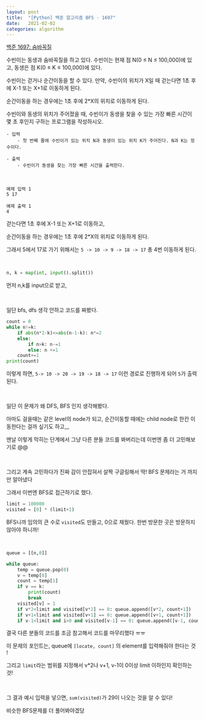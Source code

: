 ```yaml
---
layout: post
title:  "[Python] 백준 알고리즘 BFS - 1697"
date:   2021-02-02
categories: algorithm
---
```



[백준 1697: 숨바꼭질](https://www.acmicpc.net/problem/1260)


수빈이는 동생과 숨바꼭질을 하고 있다. 수빈이는 현재 점 N(0 ≤ N ≤ 100,000)에 있고, 동생은 점 K(0 ≤ K ≤ 100,000)에 있다.

수빈이는 걷거나 순간이동을 할 수 있다. 만약, 수빈이의 위치가 X일 때 걷는다면 1초 후에 X-1 또는 X+1로 이동하게 된다.

순간이동을 하는 경우에는 1초 후에 2*X의 위치로 이동하게 된다.

수빈이와 동생의 위치가 주어졌을 때, 수빈이가 동생을 찾을 수 있는 가장 빠른 시간이 몇 초 후인지 구하는 프로그램을 작성하시오.


```
- 입력
    - 첫 번째 줄에 수빈이가 있는 위치 N과 동생이 있는 위치 K가 주어진다. N과 K는 정수이다.

- 출력
    - 수빈이가 동생을 찾는 가장 빠른 시간을 출력한다.

```

<br>


```
예제 입력 1
5 17

예제 출력 1
4
```

걷는다면 1초 후에 X-1 또는 X+1로 이동하고,

순간이동을 하는 경우에는 1초 후에 2*X의 위치로 이동하게 된다.

그래서 5에서 17로 가기 위해서는 `5 -> 10 -> 9 -> 18 -> 17` 총 4번 이동하게 된다.  

<br>

```python
n, k = map(int, input().split())
```

먼저 n,k를 input으로 받고,


<br>


일단 bfs, dfs 생각 안하고 코드를 짜봤다.

```python
count = 0
while n!=k:
    if abs(n*2-k)<=abs(n-1-k): n*=2
    else:
        if n>k: n-=1
        else: n +=1
    count+=1
print(count)
```

이렇게 하면, `5-> 10 -> 20 -> 19 -> 18 -> 17` 이런 경로로 진행하게 되어 `5`가 출력된다.


<br>

일단 이 문제가 왜 DFS, BFS 인지 생각해봤다.

아마도 걸을때는 같은 level의 node가 되고, 순간이동할 때에는 child node로 한칸 이동한다는 걸까 싶기도 하고,,,

맨날 이렇게 막히는 단계에서 그냥 다른 분들 코드를 봐버리는데 이번엔 좀 더 고민해보기로 @@

<br>

그리고 계속 고민하다가 진짜 감이 안잡혀서 살짝 구글링해서 딱! BFS 문제라는 거 까지만 알아냈다

그래서 이번엔 BFS로 접근하기로 했다.


```python
limit = 100000
visited = [0] * (limit+1)
```

BFS니까 임의의 큰 수로 `visited`도 만들고, 0으로 채웠다. 한번 방문한 곳은 방문하지 않아야 하니까!




<br>


```python
queue = [[n,0]]

while queue:
    temp = queue.pop(0)
    v = temp[0]
    count = temp[1]
    if v == k:
        print(count)
        break
    visited[v] = 1
    if v*2<limit and visited[v*2] == 0: queue.append([v*2, count+1])
    if v+1<limit and visited[v+1] == 0: queue.append([v+1, count+1])
    if v-1<limit and i>0 and visited[v-1] == 0: queue.append([v-1, count+1])
```

결국 다른 분들의 코드를 조금 참고해서 코드를 마무리했다 ㅠㅠ

이 문제의 포인트는, queue에 `[locate, count]` 의 element를 입력해줘야 한다는 것 !

그리고 `limit`라는 범위를 지정해서 v*2나 v+1, v-1이 0이상 limit 이하인지 확인하는 것!

<br>

그 결과 예시 입력을 넣으면, `sum(visited)`가 29이 나오는 것을 알 수 있다!

비슷한 BFS문제를 더 풀어봐야겠당

<br>
